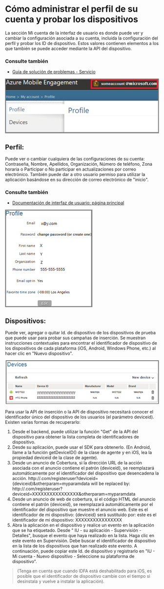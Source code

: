 <properties 
   pageTitle="Interfaz de usuario de Azure Mobile Engagement: Mi cuenta" 
   description="Obtenga información acerca de cómo administrar el perfil de su cuenta y probar dispositivos mediante Azure Mobile Engagement" 
   services="mobile-engagement" 
   documentationCenter="" 
   authors="piyushjo" 
   manager="dwrede" 
   editor=""/>

<tags
   ms.service="mobile-engagement"
   ms.devlang="na"
   ms.topic="article"
   ms.tgt_pltfrm="mobile-multiple"
   ms.workload="mobile" 
   ms.date="02/17/2015"
   ms.author="piyushjo"/>

# Cómo administrar el perfil de su cuenta y probar los dispositivos 
La sección Mi cuenta de la interfaz de usuario es donde puede ver y cambiar la configuración asociada a su cuenta, incluida la configuración del perfil y probar los ID de dispositivo. Estos valores contienen elementos a los que también se puede acceder mediante la API del dispositivo.

### Consulte también
-  [Guía de solución de problemas - Servicio][Link 24]

![MyAccount1][7]

## Perfil:
Puede ver o cambiar cualquiera de las configuraciones de su cuenta: Contraseña, Nombre, Apellidos, Organización, Número de teléfono, Zona horaria o Participar o No participar en actualizaciones por correo electrónico. También puede dar a otro usuario permiso para utilizar la aplicación basándose en su dirección de correo electrónico de "inicio".

### Consulte también
-  [Documentación de interfaz de usuario: página principal][Link 13]

![MyAccount2][8]

## Dispositivos:
Puede ver, agregar o quitar Id. de dispositivo de los dispositivos de prueba que puede usar para probar sus campañas de inserción. Se muestran instrucciones contextuales para encontrar el identificador de dispositivo de los dispositivos de cada plataforma (iOS, Android, Windows Phone, etc.) al hacer clic en "Nuevo dispositivo".
 
![MyAccount3][9]
 
Para usar la API de inserción o la API de dispositivo necesitará conocer el identificador único del dispositivo de los usuarios (el parámetro deviceid). Existen varias formas de recuperarlo:
 
1. Desde el backend, puede utilizar la función "Get" de la API del dispositivo para obtener la lista completa de identificadores de dispositivo.
2. Desde su aplicación, puede usar el SDK para obtenerlo. (En Android, llame a la función getDeviceID() de la clase de agente y en iOS, lea la propiedad deviceid de la clase de agente).
3. Desde un anuncio de Cobertura, si la dirección URL de la acción asociada con el anuncio contiene el patrón {deviceid}, se reemplazará automáticamente por el identificador del dispositivo que desencadena la acción. http://<example>.com/registeruser?deviceid={deviceid}&otherparam=myparamdata will be replaced by: http://<example>.com/registeruser?deviceid=XXXXXXXXXXXXXXXX&otherparam=myparamdata 
4. Desde un anuncio de web de cobertura, si el código HTML del anuncio contiene el patrón {deviceid}, se reemplazará automáticamente por el identificador del dispositivo que muestre el anuncio web. Este es el identificador de mi dispositivo: {deviceid} será sustituido por: este es el identificador de mi dispositivo: XXXXXXXXXXXXXXXX
5.  Abra la aplicación en el dispositivo y realice un evento en la aplicación que se ha etiquetado. Desde " IU - su aplicación - Supervisión - Detalles", busque el evento que haya realizado en la lista. Haga clic en este evento en Supervisión. Debe buscar el identificador de dispositivo en la lista de los dispositivos que han realizado este evento. A continuación, puede copiar este Id. de dispositivo y registrarlo en "IU - Mi cuenta - Nuevo dispositivo - Seleccione su plataforma de dispositivo".
>(Tenga en cuenta que cuando IDFA está deshabilitado para iOS, es posible que el identificador de dispositivo cambie con el tiempo si desinstala y vuelve a instalar la aplicación).

<!--Image references-->
[1]: ./media/mobile-engagement-user-interface-navigation/navigation1.png
[2]: ./media/mobile-engagement-user-interface-home/home1.png
[3]: ./media/mobile-engagement-user-interface-home/home2.png
[4]: ./media/mobile-engagement-user-interface-home/home3.png
[5]: ./media/mobile-engagement-user-interface-home/home4.png
[6]: ./media/mobile-engagement-user-interface-home/home5.png
[7]: ./media/mobile-engagement-user-interface-my-account/myaccount1.png
[8]: ./media/mobile-engagement-user-interface-my-account/myaccount2.png
[9]: ./media/mobile-engagement-user-interface-my-account/myaccount3.png
[10]: ./media/mobile-engagement-user-interface-analytics/analytics1.png
[11]: ./media/mobile-engagement-user-interface-analytics/analytics2.png
[12]: ./media/mobile-engagement-user-interface-analytics/analytics3.png
[13]: ./media/mobile-engagement-user-interface-analytics/analytics4.png
[14]: ./media/mobile-engagement-user-interface-monitor/monitor1.png
[15]: ./media/mobile-engagement-user-interface-monitor/monitor2.png
[16]: ./media/mobile-engagement-user-interface-monitor/monitor3.png
[17]: ./media/mobile-engagement-user-interface-monitor/monitor4.png
[18]: ./media/mobile-engagement-user-interface-reach/reach1.png
[19]: ./media/mobile-engagement-user-interface-reach/reach2.png
[20]: ./media/mobile-engagement-user-interface-reach-campaign/Reach-Campaign1.png
[21]: ./media/mobile-engagement-user-interface-reach-campaign/Reach-Campaign2.png
[22]: ./media/mobile-engagement-user-interface-reach-campaign/Reach-Campaign3.png
[23]: ./media/mobile-engagement-user-interface-reach-campaign/Reach-Campaign4.png
[24]: ./media/mobile-engagement-user-interface-reach-campaign/Reach-Campaign5.png
[25]: ./media/mobile-engagement-user-interface-reach-campaign/Reach-Campaign6.png
[26]: ./media/mobile-engagement-user-interface-reach-campaign/Reach-Campaign7.png
[27]: ./media/mobile-engagement-user-interface-reach-campaign/Reach-Campaign8.png
[28]: ./media/mobile-engagement-user-interface-reach-campaign/Reach-Campaign9.png
[29]: ./media/mobile-engagement-user-interface-reach-criterion/Reach-Criterion1.png
[30]: ./media/mobile-engagement-user-interface-reach-content/Reach-Content1.png
[31]: ./media/mobile-engagement-user-interface-reach-content/Reach-Content2.png
[32]: ./media/mobile-engagement-user-interface-reach-content/Reach-Content3.png
[33]: ./media/mobile-engagement-user-interface-reach-content/Reach-Content4.png
[34]: ./media/mobile-engagement-user-interface-dashboard/dashboard1.png
[35]: ./media/mobile-engagement-user-interface-segments/segments1.png
[36]: ./media/mobile-engagement-user-interface-segments/segments2.png
[37]: ./media/mobile-engagement-user-interface-segments/segments3.png
[38]: ./media/mobile-engagement-user-interface-segments/segments4.png
[39]: ./media/mobile-engagement-user-interface-segments/segments5.png
[40]: ./media/mobile-engagement-user-interface-segments/segments6.png
[41]: ./media/mobile-engagement-user-interface-segments/segments7.png
[42]: ./media/mobile-engagement-user-interface-segments/segments8.png
[43]: ./media/mobile-engagement-user-interface-segments/segments9.png
[44]: ./media/mobile-engagement-user-interface-segments/segments10.png
[45]: ./media/mobile-engagement-user-interface-segments/segments11.png
[46]: ./media/mobile-engagement-user-interface-settings/settings1.png
[47]: ./media/mobile-engagement-user-interface-settings/settings2.png
[48]: ./media/mobile-engagement-user-interface-settings/settings3.png
[49]: ./media/mobile-engagement-user-interface-settings/settings4.png
[50]: ./media/mobile-engagement-user-interface-settings/settings5.png
[51]: ./media/mobile-engagement-user-interface-settings/settings6.png
[52]: ./media/mobile-engagement-user-interface-settings/settings7.png
[53]: ./media/mobile-engagement-user-interface-settings/settings8.png
[54]: ./media/mobile-engagement-user-interface-settings/settings9.png
[55]: ./media/mobile-engagement-user-interface-settings/settings10.png
[56]: ./media/mobile-engagement-user-interface-settings/settings11.png
[57]: ./media/mobile-engagement-user-interface-settings/settings12.png
[58]: ./media/mobile-engagement-user-interface-settings/settings13.png

<!--Link references-->
[Link 1]: mobile-engagement-user-interface.md
[Link 2]: mobile-engagement-troubleshooting-guide.md
[Link 3]: mobile-engagement-how-tos.md
[Link 4]: http://go.microsoft.com/fwlink/?LinkID=525553
[Link 5]: http://go.microsoft.com/fwlink/?LinkID=525554
[Link 6]: http://go.microsoft.com/fwlink/?LinkId=525555
[Link 7]: https://account.windowsazure.com/PreviewFeatures
[Link 8]: https://social.msdn.microsoft.com/Forums/azure/home?forum=azuremobileengagement
[Link 9]: http://azure.microsoft.com/services/mobile-engagement/
[Link 10]: http://azure.microsoft.com/documentation/services/mobile-engagement/
[Link 11]: http://azure.microsoft.com/pricing/details/mobile-engagement/
[Link 12]: mobile-engagement-user-interface-navigation.md
[Link 13]: mobile-engagement-user-interface-home.md
[Link 14]: mobile-engagement-user-interface-my-account.md
[Link 15]: mobile-engagement-user-interface-analytics.md
[Link 16]: mobile-engagement-user-interface-monitor.md
[Link 17]: mobile-engagement-user-interface-reach.md
[Link 18]: mobile-engagement-user-interface-segments.md
[Link 19]: mobile-engagement-user-interface-dashboard.md
[Link 20]: mobile-engagement-user-interface-settings.md
[Link 21]: mobile-engagement-troubleshooting-guide-analytics.md
[Link 22]: mobile-engagement-troubleshooting-guide-apis.md
[Link 23]: mobile-engagement-troubleshooting-guide-push-reach.md
[Link 24]: mobile-engagement-troubleshooting-guide-service.md
[Link 25]: mobile-engagement-troubleshooting-guide-sdk.md
[Link 26]: mobile-engagement-troubleshooting-guide-sr-info.md
[Link 27]: ../mobile-engagement-how-tos-first-push.md
[Link 28]: ../mobile-engagement-how-tos-test-campaign.md
[Link 29]: ../mobile-engagement-how-tos-personalize-push.md
[Link 30]: ../mobile-engagement-how-tos-differentiate-push.md
[Link 31]: ../mobile-engagement-how-tos-schedule-campaign.md
[Link 32]: ../mobile-engagement-how-tos-text-view.md
[Link 33]: ../mobile-engagement-how-tos-web-view.md


 
 

<!---HONumber=August15_HO6-->